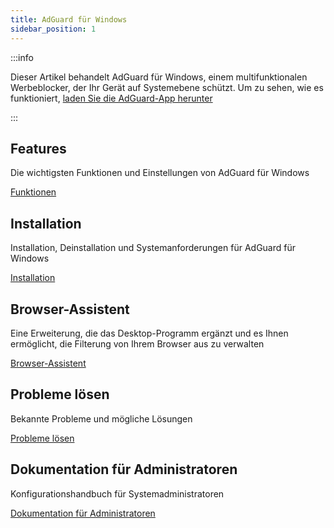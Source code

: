 ```yaml
---
title: AdGuard für Windows
sidebar_position: 1
---
```


:::info

Dieser Artikel behandelt AdGuard für Windows, einem multifunktionalen Werbeblocker, der Ihr Gerät auf Systemebene schützt. Um zu sehen, wie es funktioniert, [laden Sie die AdGuard-App herunter](https://agrd.io/download-kb-adblock)

:::

## Features

Die wichtigsten Funktionen und Einstellungen von AdGuard für Windows

[Funktionen](/adguard-for-windows/features/features.md)

## Installation

Installation, Deinstallation und Systemanforderungen für AdGuard für Windows

[Installation](/adguard-for-windows/installation.md)

## Browser-Assistent

Eine Erweiterung, die das Desktop-Programm ergänzt und es Ihnen ermöglicht, die Filterung von Ihrem Browser aus zu verwalten

[Browser-Assistent](/adguard-for-windows/browser-assistant.md)

## Probleme lösen

Bekannte Probleme und mögliche Lösungen

[Probleme lösen](/adguard-for-windows/solving-problems/solving-problems.md)

## Dokumentation für Administratoren

Konfigurationshandbuch für Systemadministratoren

[Dokumentation für Administratoren](/adguard-for-windows/admins-documentation.md)

